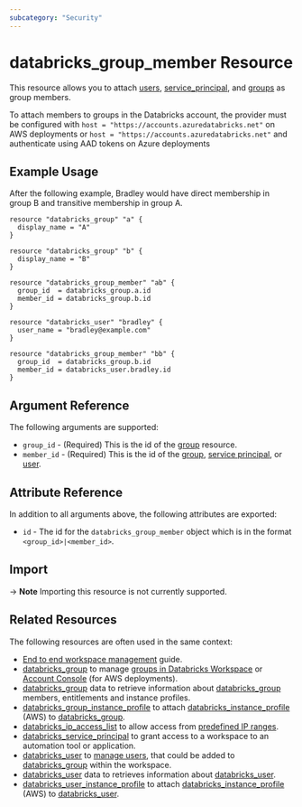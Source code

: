 ```yaml
---
subcategory: "Security"
---
```

# databricks_group_member Resource

This resource allows you to attach [users](user.md), [service_principal](service_principal.md), and [groups](group.md) as group members.

To attach members to groups in the Databricks account, the provider must be configured with `host = "https://accounts.azuredatabricks.net"` on AWS deployments or `host = "https://accounts.azuredatabricks.net"` and authenticate using AAD tokens on Azure deployments

## Example Usage

After the following example, Bradley would have direct membership in group B and transitive membership in group A.

```hcl
resource "databricks_group" "a" {
  display_name = "A"
}

resource "databricks_group" "b" {
  display_name = "B"
}

resource "databricks_group_member" "ab" {
  group_id  = databricks_group.a.id
  member_id = databricks_group.b.id
}

resource "databricks_user" "bradley" {
  user_name = "bradley@example.com"
}

resource "databricks_group_member" "bb" {
  group_id  = databricks_group.b.id
  member_id = databricks_user.bradley.id
}
```

## Argument Reference

The following arguments are supported:

* `group_id` - (Required) This is the id of the [group](group.md) resource.
* `member_id` - (Required) This is the id of the [group](group.md), [service principal](service_principal.md), or [user](user.md).

## Attribute Reference

In addition to all arguments above, the following attributes are exported:

* `id` - The id for the `databricks_group_member` object which is in the format `<group_id>|<member_id>`.

## Import

-> **Note** Importing this resource is not currently supported.

## Related Resources

The following resources are often used in the same context:

* [End to end workspace management](../guides/workspace-management.md) guide.
* [databricks_group](group.md) to manage [groups in Databricks Workspace](https://docs.databricks.com/administration-guide/users-groups/groups.html) or [Account Console](https://accounts.cloud.databricks.com/) (for AWS deployments).
* [databricks_group](../data-sources/group.md) data to retrieve information about [databricks_group](group.md) members, entitlements and instance profiles.
* [databricks_group_instance_profile](group_instance_profile.md) to attach [databricks_instance_profile](instance_profile.md) (AWS) to [databricks_group](group.md).
* [databricks_ip_access_list](ip_access_list.md) to allow access from [predefined IP ranges](https://docs.databricks.com/security/network/ip-access-list.html).
* [databricks_service_principal](service_principal.md) to grant access to a workspace to an automation tool or application.
* [databricks_user](user.md) to [manage users](https://docs.databricks.com/administration-guide/users-groups/users.html), that could be added to [databricks_group](group.md) within the workspace.
* [databricks_user](../data-sources/user.md) data to retrieves information about [databricks_user](user.md).
* [databricks_user_instance_profile](user_instance_profile.md) to attach [databricks_instance_profile](instance_profile.md) (AWS) to [databricks_user](user.md).
